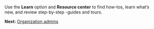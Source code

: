 Use the **Learn** option and **Resource center** to find how-tos, learn what’s new, and review step-by-step -guides and tours.

**Next:** [Organization admins](uee1640282265780.md)

